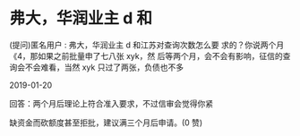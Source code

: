 # 弗大，华润业主 d 和

(提问)匿名用户 : 弗大，华润业主 d 和江苏对查询次数怎么要 求的？你说两个月《4，那如果之前批量申了七八张 xyk，然 后等两个月，会不会有影响，征信的查询会不会难看，当然 xyk 只过了两张，负债也不多

2019-01-20

回答：两个月后理论上符合准入要求，不过信审会觉得你紧

缺资金而砍额度甚至拒批，建议满三个月后申请。(0 赞)
